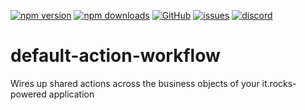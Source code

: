 [![npm version](https://img.shields.io/npm/v/@itrocks/default-action-workflow?logo=npm)](https://www.npmjs.org/package/@itrocks/default-action-workflow)
[![npm downloads](https://img.shields.io/npm/dm/@itrocks/default-action-workflow)](https://www.npmjs.org/package/@itrocks/default-action-workflow)
[![GitHub](https://img.shields.io/github/last-commit/itrocks-ts/default-action-workflow?color=2dba4e&label=commit&logo=github)](https://github.com/itrocks-ts/default-action-workflow)
[![issues](https://img.shields.io/github/issues/itrocks-ts/default-action-workflow)](https://github.com/itrocks-ts/default-action-workflow/issues)
[![discord](https://img.shields.io/discord/1314141024020467782?color=7289da&label=discord&logo=discord&logoColor=white)](https://25.re/ditr)

# default-action-workflow

Wires up shared actions across the business objects of your it.rocks-powered application
